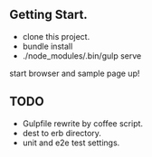 ## Getting Start.

- clone this project.
- bundle install
- ./node_modules/.bin/gulp serve

start browser and sample page up!

## TODO
- Gulpfile rewrite by coffee script.
- dest to erb directory.
- unit and e2e test settings.

